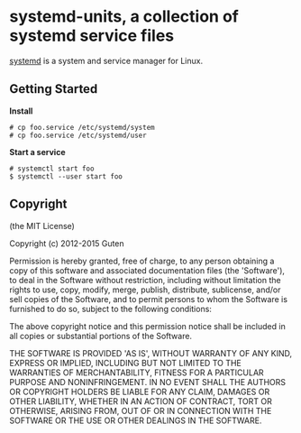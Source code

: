 systemd-units, a collection of systemd service files
====================================================

[systemd](http://www.freedesktop.org/wiki/Software/systemd) is a system and service manager for Linux.

Getting Started
-------------

**Install**

	# cp foo.service /etc/systemd/system
	# cp foo.service /etc/systemd/user

**Start a service**

	# systemctl start foo
	$ systemctl --user start foo

Copyright
---------

(the MIT License)

Copyright (c) 2012-2015 Guten

Permission is hereby granted, free of charge, to any person obtaining a copy of this software and associated documentation files (the 'Software'), to deal in the Software without restriction, including without limitation the rights to use, copy, modify, merge, publish, distribute, sublicense, and/or sell copies of the Software, and to permit persons to whom the Software is furnished to do so, subject to the following conditions:

The above copyright notice and this permission notice shall be included in all copies or substantial portions of the Software.

THE SOFTWARE IS PROVIDED 'AS IS', WITHOUT WARRANTY OF ANY KIND, EXPRESS OR IMPLIED, INCLUDING BUT NOT LIMITED TO THE WARRANTIES OF MERCHANTABILITY, FITNESS FOR A PARTICULAR PURPOSE AND NONINFRINGEMENT.  IN NO EVENT SHALL THE AUTHORS OR COPYRIGHT HOLDERS BE LIABLE FOR ANY CLAIM, DAMAGES OR OTHER LIABILITY, WHETHER IN AN ACTION OF CONTRACT, TORT OR OTHERWISE, ARISING FROM, OUT OF OR IN CONNECTION WITH THE SOFTWARE OR THE USE OR OTHER DEALINGS IN THE SOFTWARE.
